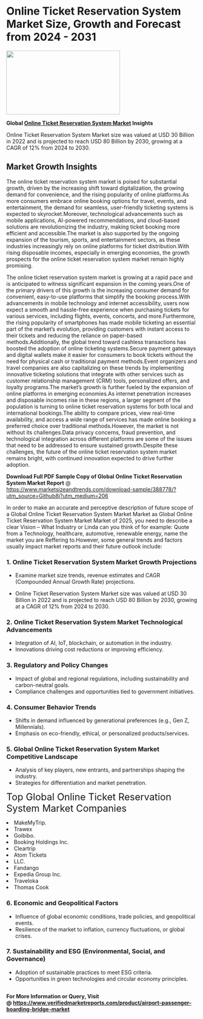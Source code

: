 <H1>Online Ticket Reservation System Market Size, Growth and Forecast from 2024 - 2031</H1><img class="aligncenter size-medium wp-image-584254" src="https://thirdeyenews.in/wp-content/uploads/2024/09/Global-Market-Research-300x168.jpeg" alt="" width="300" height="168" /><p><strong>Global&nbsp;<a href="https://www.marketsizeandtrends.com/download-sample/388778/?utm_source=Github8j?utm_medium=206">Online Ticket Reservation System Market</a> Insights</strong></p><p>Online Ticket Reservation System Market size was valued at USD 30 Billion in 2022 and is projected to reach USD 80 Billion by 2030, growing at a CAGR of 12% from 2024 to 2030.</p><p><h2>Market Growth Insights</h2> <p>The online ticket reservation system market is poised for substantial growth, driven by the increasing shift toward digitalization, the growing demand for convenience, and the rising popularity of online platforms.As more consumers embrace online booking options for travel, events, and entertainment, the demand for seamless, user-friendly ticketing systems is expected to skyrocket.Moreover, technological advancements such as mobile applications, AI-powered recommendations, and cloud-based solutions are revolutionizing the industry, making ticket booking more efficient and accessible.The market is also supported by the ongoing expansion of the tourism, sports, and entertainment sectors, as these industries increasingly rely on online platforms for ticket distribution.With rising disposable incomes, especially in emerging economies, the growth prospects for the online ticket reservation system market remain highly promising.</p> <p>The online ticket reservation system market is growing at a rapid pace and is anticipated to witness significant expansion in the coming years.One of the primary drivers of this growth is the increasing consumer demand for convenient, easy-to-use platforms that simplify the booking process.With advancements in mobile technology and internet accessibility, users now expect a smooth and hassle-free experience when purchasing tickets for various services, including flights, events, concerts, and more.Furthermore, the rising popularity of smartphones has made mobile ticketing an essential part of the market’s evolution, providing customers with instant access to their tickets and reducing the reliance on paper-based methods.Additionally, the global trend toward cashless transactions has boosted the adoption of online ticketing systems.Secure payment gateways and digital wallets make it easier for consumers to book tickets without the need for physical cash or traditional payment methods.Event organizers and travel companies are also capitalizing on these trends by implementing innovative ticketing solutions that integrate with other services such as customer relationship management (CRM) tools, personalized offers, and loyalty programs.The market’s growth is further fueled by the expansion of online platforms in emerging economies.As internet penetration increases and disposable incomes rise in these regions, a larger segment of the population is turning to online ticket reservation systems for both local and international bookings.The ability to compare prices, view real-time availability, and access a wide range of services has made online booking a preferred choice over traditional methods.However, the market is not without its challenges.Data privacy concerns, fraud prevention, and technological integration across different platforms are some of the issues that need to be addressed to ensure sustained growth.Despite these challenges, the future of the online ticket reservation system market remains bright, with continued innovation expected to drive further adoption.<p><span class=""><strong>Download Full PDF Sample Copy of Global Online Ticket Reservation System Market Report</strong> @ <a href="https://www.marketsizeandtrends.com/download-sample/388778/?utm_source=Github8j?utm_medium=206" target="_blank">https://www.marketsizeandtrends.com/download-sample/388778/?utm_source=Github8j?utm_medium=206</a></span></p><p>In order to make an accurate and perceptive description of future scope of a Global&nbsp;Online Ticket Reservation System Market Market as Global&nbsp;Online Ticket Reservation System Market Market of 2025, you need to describe a clear Vision &ndash; What Industry or Linda can you think of for example: Quote from a Technology, healthcare, automotive, renewable energy, name the market you are Reffering to.However, some general trends and factors usually impact market reports and their future outlook include:</p><h3>1.&nbsp;<strong>Online Ticket Reservation System Market Growth Projections</strong></h3><ul><li>Examine market size trends, revenue estimates and CAGR (Compounded Annual Growth Rate) projections.</li><li><p>Online Ticket Reservation System Market size was valued at USD 30 Billion in 2022 and is projected to reach USD 80 Billion by 2030, growing at a CAGR of 12% from 2024 to 2030.</p></li></ul><h3>2.&nbsp;<strong>Online Ticket Reservation System Market Technological Advancements</strong></h3><ul><li>Integration of AI, IoT, blockchain, or automation in the industry.</li><li>Innovations driving cost reductions or improving efficiency.</li></ul><h3>3.&nbsp;<strong>Regulatory and Policy Changes</strong></h3><ul><li>Impact of global and regional regulations, including sustainability and carbon-neutral goals.</li><li>Compliance challenges and opportunities tied to government initiatives.</li></ul><h3>4.&nbsp;<strong>Consumer Behavior Trends</strong></h3><ul><li>Shifts in demand influenced by generational preferences (e.g., Gen Z, Millennials).</li><li>Emphasis on eco-friendly, ethical, or personalized products/services.</li></ul><h3>5.&nbsp;<strong>Global Online Ticket Reservation System Market Competitive Landscape</strong></h3><ul><li>Analysis of key players, new entrants, and partnerships shaping the industry.</li><li>Strategies for differentiation and market penetration.</li></ul><p data-pm-slice="1 1 []"><span style="color: inherit; font-family: inherit; font-size: 25px;">Top Global Online Ticket Reservation System Market Companies</span></p><div class="" data-test-id=""><p><li>MakeMyTrip.</li><li> Trawex</li><li> Goibibo.</li><li> Booking Holdings Inc.</li><li> Cleartrip</li><li> Atom Tickets</li><li> LLC.</li><li> Fandango</li><li> Expedia Group Inc.</li><li> Traveloka</li><li> Thomas Cook</li></p></div><h3>6.&nbsp;<strong>Economic and Geopolitical Factors</strong></h3><ul><li>Influence of global economic conditions, trade policies, and geopolitical events.</li><li>Resilience of the market to inflation, currency fluctuations, or global crises.</li></ul><h3>7.&nbsp;<strong>Sustainability and ESG (Environmental, Social, and Governance)</strong></h3><ul><li>Adoption of sustainable practices to meet ESG criteria.</li><li>Opportunities in green technologies and circular economy principles.</li></ul><h2><strong style="font-size: 14px;">For More Information or Query, Visit @&nbsp;</strong><a style="background-color: #ffffff; font-size: 14px;" href="https://www.marketsizeandtrends.com/report/online-ticket-reservation-system-market/" target="_blank">https://www.verifiedmarketreports.com/product/airport-passenger-boarding-bridge-market</a></h2>